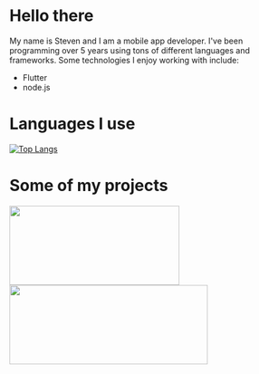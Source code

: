 # **Hello there**

My name is Steven and I am a mobile app developer. I've been programming over 5 years using tons of different languages and frameworks. Some technologies I enjoy working with include:
* Flutter
* node.js

# **Languages I use**

[![Top Langs](https://github-readme-stats.vercel.app/api/top-langs/?username=sheahann&theme=tokyonight&card_width=1000)](https://github.com/anuraghazra/github-readme-stats)

# **Some of my projects**

<a href="https://github.com/anuraghazra/github-readme-stats">
  <img align="center" width=300 height=140 src="https://github-readme-stats.vercel.app/api/pin/?username=sheahann&repo=Flutter-MySQL-Python" />
</a>
<a href="https://github.com/anuraghazra/convoychat">
  <img align="center" width=350 height=140 src="https://github-readme-stats.vercel.app/api/pin/?username=sheahann&repo=Flutter-MySQL-PHP" />
</a>
